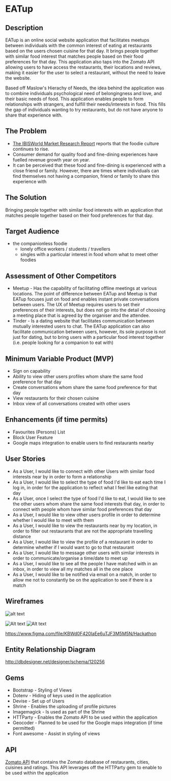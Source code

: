 # EATup

## Description
EATup is an online social website application that facilitates meetups between individuals with the common interest of eating at restaurants based on the users chosen cuisine for that day. It brings people together with similar food interest that matches people based on their food preferences for that day. This application also taps into the Zomato API allowing users to have access the restaurants, their locations and reviews, making it easier for the user to select a restaurant, without the need to leave the website. 

Based off Maslow's Hierachy of Needs, the idea behind the application was to combine individuals psychological need of belongingness and love, and their basic needs of food. This application enables people to form relationships with strangers, and fulfill their needs/interests in food. This fills the gap of individuals wanting to try restaurants, but do not have anyone to share that experience with.

## The Problem
- [The IBISWorld Market Research Report](https://www.ibisworld.com.au/industry-trends/market-research-reports/accommodation-food-services/restaurants.html) reports that the foodie culture continues to rise.
- Consumer demand for quality food and fine-dining experiences have fuelled revenue growth year on year.
- It can be perceived that these food and fine-dining is experienced with a close friend or family. However, there are times where individuals can find themselves not having a companion, friend or family to share this experience with


## The Solution
Bringing people together with similar food interests with an application that matches people together based on their food preferences for that day.

## Target Audience
* the companionless foodie
  - lonely office workers / students / travellers
  - singles with a particular interest in food whom what to meet other foodies

## Assessment of Other Competitors
* Meetup - Has the capability of facilitating offline meetings at various locations. The point of difference between EATup and Meetup is that EATup focuses just on food and enables instant private conversations between users. The UX of Meetup requires users to set their preferences of their interests, but does not go into the detail of choosing a meeting place that is agreed by the organiser and the attendee.
* Tinder - Is a dating website that facilitates communication between mutually interested users to chat. The EATup application can also facilitate communication between users, however, its sole purpose is not just for dating, but to bring users with a particular food interest together (i.e. people looking for a companion to eat with)

## Minimum Variable Product (MVP)
* Sign on capability
* Ability to view other users profiles whom share the same food preference for that day
* Create conversations whom share the same food preference for that day
* View restaurants for their chosen cuisine
* Inbox view of all conversations created with other users

## Enhancements (if time permits)
* Favourites (Persons) List
* Block User Feature
* Google maps integration to enable users to find restaurants nearby

## User Stories
* As a User, I would like to connect with other Users with similar food interests near by in order to form a relationship
* As a User, I would like to select the type of food I'd like to eat each time I log in, in order for the application to reflect what I feel like eating that day
* As a User, once I select the type of food I'd like to eat, I would like to see the other users whom share the same food interests that day, in order to connect with people whom have similar food preferences that day
* As a User, I would like to view other users profile in order to determine whether I would like to meet with them
* As a User, I would like to view the restaurants near by my location, in order to filter out restaurants that are not the appropriate travelling distance
* As a User, I would like to view the profile of a restaurant in order to determine whether if I would want to go to that restaurant
* As a User, I would like to message other users with similar interests in order to communicate/organise a time/date to meet up
* As a User, I would like to see all the people I have matched with in an inbox, in order to view all my matches all in the one place
* As a User, I would like to be notified via email on a match, in order to allow me not to constantly be on the application to see if there is a match

## Wireframes
![alt text](https://raw.githubusercontent.com/miminum/hackathon_eatup/tree/master/app/assets/images/wireframe1.png)


![Alt text](/relative/path/to/img.jpg?raw=true "Optional Title")
![Alt text](/hackathon_eatup/tree/master/app/assets/images/wireframe1.png)


https://www.figma.com/file/KBWd0F420IaEe6uTJF3M5M5N/Hackathon

## Entity Relationship Diagram
http://dbdesigner.net/designer/schema/120256

## Gems
* Bootstrap - Styling of Views
* Dotenv - Hiding of keys used in the application
* Devise - Set up of Users
* Shrine - Enables the uploading of profile pictures
* Imagemagick - Is used as part of the Shrine
* HTTParty - Enables the Zomato API to be used within the application
* Geocoder - Planned to be used for the Google maps integration (if time permitted)
* Font awesome - Assist in styling of views

## API
[Zomato API](https://developers.zomato.com/api#headline1) that contains the Zomato database of restaurants, cities, cuisines and ratings. This API leverages off the HTTParty gem to enable to be used within the application
